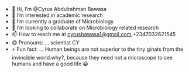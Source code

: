 - 👋 Hi, I’m @Cyrus Abdulrahman Bawasa
- 👀 I’m interested in academic research
- 🌱 I’m currently a graduate of Microbiology
- 💞️ I’m looking to collaborate on Microbiology related research
- 📫 How to reach me at cyrusbawasa1@gmail.com,+2347032621545
- 😄 Pronouns: ... scientist CY
- ⚡ Fun fact: ... Human beings are not superior to the tiny ginats from the invincible world.why?, because they need not a microscope to see humans and have a good life 😀


